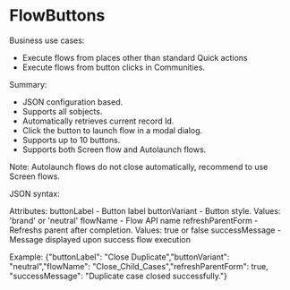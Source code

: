 # FlowButtons

Business use cases:
* Execute flows from places other than standard Quick actions 
* Execute flows from button clicks in Communities.

Summary:
* JSON configuration based.
* Supports all sobjects.
* Automatically retrieves current record Id.
* Click the button to launch flow in a modal dialog.  
* Supports up to 10 buttons.
* Supports both Screen flow and Autolaunch flows.

Note: Autolaunch flows do not close automatically, recommend to use Screen flows.

JSON syntax:

Attributes:
buttonLabel - Button label
buttonVariant - Button style. Values: 'brand' or 'neutral'
flowName - Flow API name
refreshParentForm - Refreshs parent after completion. Values: true or false
successMessage - Message displayed upon success flow execution


Example:
{"buttonLabel": "Close Duplicate","buttonVariant": "neutral","flowName": "Close_Child_Cases","refreshParentForm": true, "successMessage": "Duplicate case closed successfully."}
